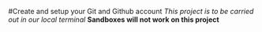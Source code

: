 #Create and setup your Git and Github account
_This project is to be carried out in our local terminal_
**Sandboxes will not work on this project**

